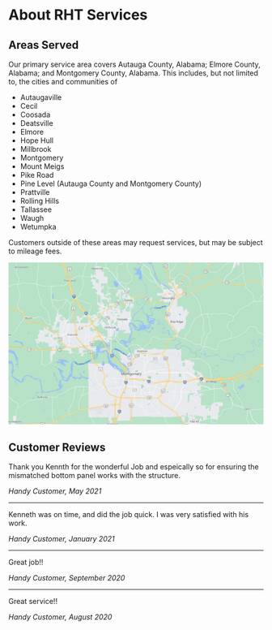# About RHT Services

## Areas Served

<div class="row">
<div class="col-lg-6 col-sm-12">
<p>
Our primary service area covers Autauga County, Alabama; Elmore County, Alabama; and 
Montgomery County, Alabama. This includes, but not limited to, the cities and communities of
</p>
<ul>
<li>Autaugaville</li>
<li>Cecil</li>
<li>Coosada</li>
<li>Deatsville</li>
<li>Elmore</li>
<li>Hope Hull</li>
<li>Millbrook</li>
<li>Montgomery</li>
<li>Mount Meigs</li>
<li>Pike Road</li>
<li>Pine Level (Autauga County and Montgomery County)</li>
<li>Prattville</li>
<li>Rolling Hills</li>
<li>Tallassee</li>
<li>Waugh</li>
<li>Wetumpka</li>
</ul>
<p>
Customers outside of these areas may request services, but may be subject to mileage fees.
<p>
</div>
<div class="col-lg-6 col-sm-12">
<a href="/images/service_area.full.jpg" title="See full size map">
<img src="/images/service_area.jpg" alt="Primary service area" />
</a>
</div>
</div>

## Customer Reviews

Thank you Kennth for the wonderful Job and espeically so for ensuring the mismatched 
bottom panel works with the structure.

*Handy Customer, May 2021*

--- 

Kenneth was on time, and did the job quick. I was very satisfied with his work. 

*Handy Customer, January 2021*

----- 

Great job!!

*Handy Customer, September 2020*

-----

Great service!!

*Handy Customer, August 2020*